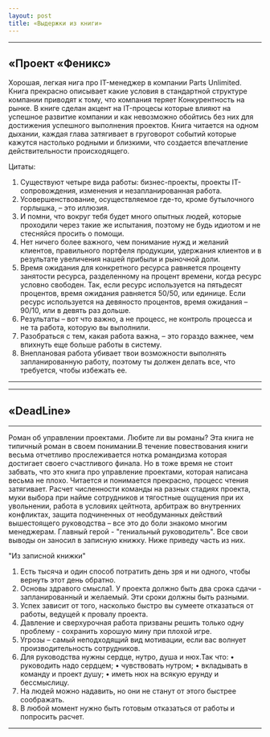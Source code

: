 ```yaml
---
layout: post
title: «Выдержки из книги»
---
```


---
**«Проект «Феникс»**
---

Хорошая, легкая нига про IT-менеджер в компании Parts Unlimited.
Книга прекрасно описывает какие условия в стандартной структуре компании приводят к тому, что компания теряет Конкурентность на рынке.
В книге сделан акцент на IT-процесы которые влияют на успешное развитие компании и как невозможно обойтись без них для достижения успешного выполнения проектов.
Книга читается на одном дыхании, каждая глава затягивает в груговорот событий которые кажутся настолько родными и близкими, что создается впечатление действительности происходящего.

Цитаты:

1. Существуют четыре вида работы: бизнес-проекты, проекты IT-сопровождения, изменения и незапланированная работа.
2. Усовершенствование, осуществляемое где-то, кроме бутылочного горлышка, – это иллюзия.
3. И помни, что вокруг тебя будет много опытных людей, которые проходили через такие же испытания, поэтому не будь идиотом и не стесняйся просить о помощи.
4. Нет ничего более важного, чем понимание нужд и желаний клиентов, правильного портфеля продукции, удержания клиентов и в результате увеличения нашей прибыли и рыночной доли.
5. Время ожидания для конкретного ресурса равняется проценту занятости ресурса, разделенному на процент времени, когда ресурс условно свободен. Так, если ресурс используется на пятьдесят процентов, время ожидания равняется 50/50, или единице. Если ресурс используется на девяносто процентов, время ожидания – 90/10, или в девять раз дольше.
6. Результаты – вот что важно, а не процесс, не контроль процесса и не та работа, которую вы выполнили.
7. Разобраться с тем, какая работа важна, – это гораздо важнее, чем впихнуть еще больше работы в систему.
8. Внеплановая работа убивает твои возможности выполнять запланированную работу, поэтому ты должен делать все, что требуется, чтобы избежать ее.

-----

---
**«DeadLine»**
---
----

Роман об управлении проектами. Любите ли вы романы? Эта книга не типичный роман в своем понимании.В течение повествования книги весьма отчетливо прослеживается нотка романдизма которая достигает своего счастливого финала.
Но в тоже время не стоит забвать, что это книга про управление проектами, которая написана весьма не плохо. Читается и понимается прекрасно, процесс чтения затягивает.
Расчет численности команды на разных стадиях проекта, муки выбора при найме сотрудников и тягостные ощущения при их увольнении, работа в условиях цейтнота, арбитраж во внутренних конфликтах, защита подчиненных от необдуманных действий вышестоящего руководства – все это до боли знакомо многим менеджерам.
Главный герой - "гениальный руководитель". Все свои выводы он заносил в записную книжку. Ниже приведу часть из них.

"Из записной книжки"

1. Есть тысяча и один способ потратить день зря и ни одного, чтобы вернуть этот день обратно.
2. Основы здравого смысла1. У проекта должно быть два срока сдачи - запланированный и желаемый. Эти сроки должны быть разными.
3. Успех зависит от того, насколько быстро вы сумеете отказаться от работы, ведущей к провалу проекта.
4. Давление и сверхурочная работа призваны решить только одну проблему - сохранить хорошую мину при плохой игре.
5. Угрозы – самый неподходящий вид мотивации, если вас волнует производительность сотрудников.
6. Для руководства нужны сердце, нутро, душа и нюх.Так что:
• руководить надо сердцем;
• чувствовать нутром;
• вкладывать в команду и проект душу;
• иметь нюх на всякую ерунду и бессмыслицу.
7. На людей можно надавить, но они не станут от этого быстрее соображать.
8. В любой момент нужно быть готовым отказаться от работы и попросить расчет.

----
